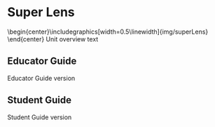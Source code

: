 # Super Lens

\begin{center}\includegraphics[width=0.5\linewidth]{img/superLens} \end{center}
Unit overview text

## Educator Guide
Educator Guide version

## Student Guide
Student Guide version

